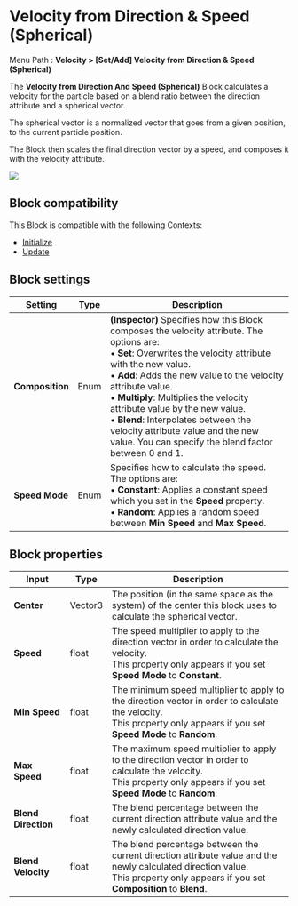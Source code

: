 # Velocity from Direction & Speed (Spherical)

Menu Path : **Velocity > [Set/Add] Velocity from Direction & Speed (Spherical)**

The **Velocity from Direction And Speed (Spherical)** Block calculates a velocity for the particle based on a blend ratio between the direction attribute and a spherical vector.

The spherical vector is a normalized vector that goes from a given position, to the current particle position.

The Block then scales the final direction vector by a speed, and composes it with the velocity attribute.

![](Images/Block-VelocityFromDirection&Speed(Spherical)Example.gif)

## Block compatibility

This Block is compatible with the following Contexts:

- [Initialize](Context-Initialize.md)
- [Update](Context-Update.md)

## Block settings

| **Setting**     | **Type** | **Description**                                              |
| --------------- | -------- | ------------------------------------------------------------ |
| **Composition** | Enum     | **(Inspector)** Specifies how this Block composes the velocity attribute. The options are:<br/>&#8226; **Set**: Overwrites the velocity attribute with the new value.<br/>&#8226; **Add**: Adds the new value to the velocity attribute value.<br/>&#8226; **Multiply**: Multiplies the velocity attribute value by the new value.<br/>&#8226; **Blend**: Interpolates between the velocity attribute value and the new value. You can specify the blend factor between 0 and 1. |
| **Speed Mode**  | Enum     | Specifies how to calculate the speed. The options are:<br/>&#8226; **Constant**: Applies a constant speed which you set in the **Speed** property.<br/>&#8226; **Random**: Applies a random speed between **Min Speed** and **Max** **Speed**. |

## Block properties

| **Input**           | **Type** | **Description**                                              |
| ------------------- | -------- | ------------------------------------------------------------ |
| **Center**          | Vector3  | The position (in the same space as the system) of the center this block uses to calculate the spherical vector. |
| **Speed**           | float    | The speed multiplier to apply to the direction vector in order to calculate the velocity.<br/>This property only appears if you set **Speed Mode** to **Constant**. |
| **Min Speed**       | float    | The minimum speed multiplier to apply to the direction vector in order to calculate the velocity.<br/>This property only appears if you set **Speed Mode** to **Random**. |
| **Max Speed**       | float    | The maximum speed multiplier to apply to the direction vector in order to calculate the velocity.<br/>This property only appears if you set **Speed Mode** to **Random**. |
| **Blend Direction** | float    | The blend percentage between the current direction attribute value and the newly calculated direction value. |
| **Blend Velocity**  | float    | The blend percentage between the current direction attribute value and the newly calculated direction value.<br/>This property only appears if you set **Composition** to **Blend**. |